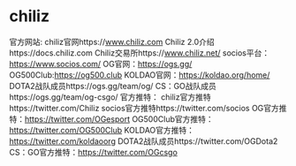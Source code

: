 # chiliz
官方网站:
chiliz官网https://www.chiliz.com
Chiliz 2.0介绍https://docs.chiliz.com
Chiliz交易所https://www.chiliz.net/
socios平台：https://www.socios.com/
OG官网：https://ogs.gg/
OG500Club:https://og500.club
KOLDAO官网：https://koldao.org/home/
DOTA2战队成员https://ogs.gg/team/og/
CS：GO战队成员https://ogs.gg/team/og-csgo/
官方推特：
chiliz官方推特https://twitter.com/Chiliz
socios官方推特https://twitter.com/socios
OG官方推特：https://twitter.com/OGesport
OG500Club官方推特：https://twitter.com/OG500Club
KOLDAO官方推特：https://twitter.com/koldaoorg
DOTA2战队成员https://twitter.com/OGDota2
CS：GO官方推特：https://twitter.com/OGcsgo
